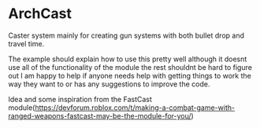 # ArchCast
Caster system mainly for creating gun systems with both bullet drop and travel time.

The example should explain how to use this pretty well although it doesnt use all of the functionality of the module the rest shouldnt be hard to figure out I am happy to help if anyone needs help with getting things to work the way they want to or has any suggestions to improve the code.

Idea and some inspiration from the FastCast module(https://devforum.roblox.com/t/making-a-combat-game-with-ranged-weapons-fastcast-may-be-the-module-for-you/)
